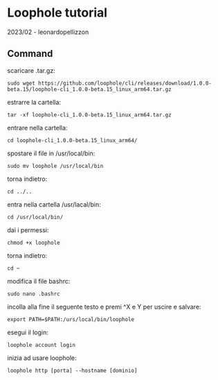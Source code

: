 # Loophole tutorial

2023/02 - leonardopellizzon

## Command

scaricare .tar.gz:
```
sudo wget https://github.com/loophole/cli/releases/download/1.0.0-beta.15/loophole-cli_1.0.0-beta.15_linux_arm64.tar.gz
```

estrarre la cartella:
```
tar -xf loophole-cli_1.0.0-beta.15_linux_arm64.tar.gz
```

entrare nella cartella:
```
cd loophole-cli_1.0.0-beta.15_linux_arm64/
```

spostare il file in /usr/local/bin:
```
sudo mv loophole /usr/local/bin
```

torna indietro:
```
cd ../..
```

entra nella cartella /usr/lacal/bin:
```
cd /usr/local/bin/
```

dai i permessi:
```
chmod +x loophole
```

torna indietro:
```
cd ~
```

modifica il file bashrc:
```
sudo nano .bashrc
```

incolla alla fine il seguente testo e premi ^X e Y per uscire e salvare:
```
export PATH=$PATH:/urs/local/bin/loophole
```

esegui il login:
```
loophole account login
```

inizia ad usare loophole:
```
loophole http [porta] --hostname [dominio]
```
